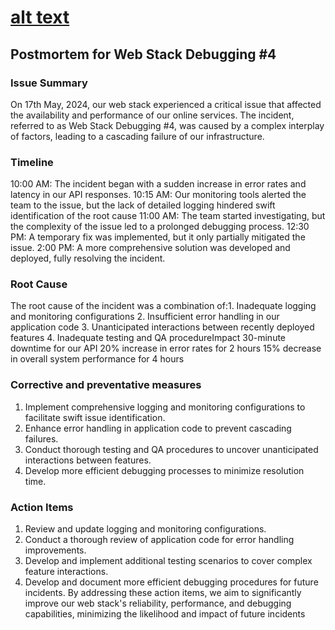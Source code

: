 # [alt text](sddefault.jpg)

## Postmortem for Web Stack Debugging #4

### Issue Summary

On 17th May, 2024, our web stack experienced a critical issue that affected the availability and performance of our online services. The incident, referred to as Web Stack Debugging #4, was caused by a complex interplay of factors, leading to a cascading failure of our infrastructure.

### Timeline

10:00 AM: The incident began with a sudden increase in error rates and latency in our API responses.
10:15 AM: Our monitoring tools alerted the team to the issue, but the lack of detailed logging hindered swift identification of the root cause
11:00 AM: The team started investigating, but the complexity of the issue led to a prolonged debugging process.
12:30 PM: A temporary fix was implemented, but it only partially mitigated the issue.
2:00 PM: A more comprehensive solution was developed and deployed, fully resolving the incident.

### Root Cause

The root cause of the incident was a combination of:1. Inadequate logging and monitoring configurations
2. Insufficient error handling in our application code
3. Unanticipated interactions between recently deployed features
4. Inadequate testing and QA procedureImpact
30-minute downtime for our API
20% increase in error rates for 2 hours
15% decrease in overall system performance for 4 hours

### Corrective and preventative measures

1. Implement comprehensive logging and monitoring configurations to facilitate swift issue identification.
2. Enhance error handling in application code to prevent cascading failures.
3. Conduct thorough testing and QA procedures to uncover unanticipated interactions between features.
4. Develop more efficient debugging processes to minimize resolution time.

### Action Items

1. Review and update logging and monitoring configurations.
2. Conduct a thorough review of application code for error handling improvements.
3. Develop and implement additional testing scenarios to cover complex feature interactions.
4. Develop and document more efficient debugging procedures for future incidents.
By addressing these action items, we aim to significantly improve our web stack's reliability, performance, and debugging capabilities, minimizing the likelihood and impact of future incidents
